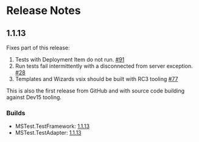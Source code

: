 # Release Notes

## 1.1.13
Fixes part of this release:
1. Tests with Deployment Item do not run. [#91](https://github.com/Microsoft/testfx/issues/91)
2. Run tests fail intermittently with a disconnected from server exception. [#28](https://github.com/Microsoft/testfx/issues/28)
3. Templates and Wizards vsix should be built with RC3 tooling [#77](https://github.com/Microsoft/testfx/issues/77)

This is also the first release from GitHub and with source code building against Dev15 tooling.

### Builds

* MSTest.TestFramework: [1.1.13](https://www.nuget.org/packages/MSTest.TestFramework/1.1.13)
* MSTest.TestAdapter: [1.1.13](https://www.nuget.org/packages/MSTest.TestAdapter/1.1.13)